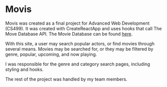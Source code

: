 Movis
===
Movis was created as a final project for Advanced Web Development (CS499). It was created with CreateReactApp and uses hooks that call The Move Database API. The Movie Database can be found [here](https://developers.themoviedb.org/3).

With this site, a user may search popular actors, or find movies through several means. Movies may be searched for, or they may be filtered by genre, popular, upcoming, and now playing.

<SCREENSHOT HERE>

I was responsible for the genre and category search pages, including styling and hooks.

The rest of the project was handled by my team members.
